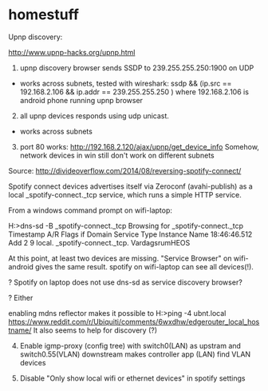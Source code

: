 # homestuff

Upnp discovery:

http://www.upnp-hacks.org/upnp.html 

1. upnp discovery browser sends SSDP to 239.255.255.250:1900 on UDP
* works across subnets, tested with wireshark: ssdp && (ip.src == 192.168.2.106 && ip.addr == 239.255.255.250 ) where 192.168.2.106 is android phone running upnp browser
2. all upnp devices responds using udp unicast.
* works across subnets
3. port 80 works:
http://192.168.2.120/ajax/upnp/get_device_info
Somehow, network devices in win still don't work on different subnets


Source: http://divideoverflow.com/2014/08/reversing-spotify-connect/

Spotify connect devices advertises itself via Zeroconf (avahi-publish) as a local _spotify-connect._tcp service, which runs a simple HTTP service.

From a windows command prompt on wifi-laptop:

H:\>dns-sd -B _spotify-connect._tcp
Browsing for _spotify-connect._tcp
Timestamp     A/R Flags if Domain                    Service Type              Instance Name
18:46:46.512  Add     2  9 local.                    _spotify-connect._tcp.    VardagsrumHEOS

At this point, at least two devices are missing. 
"Service Browser" on wifi-android gives the same result.
spotify on wifi-laptop can see all devices(!).

? Spotify on laptop does not use dns-sd as service discovery browser? 

? Either 

enabling mdns reflector makes it possible to 
H:>ping -4 ubnt.local
https://www.reddit.com/r/Ubiquiti/comments/6wxdhw/edgerouter_local_hostname/ 
It also seems to help for discovery (?)

4. Enable igmp-proxy (config tree) with switch0(LAN) as upstram and switch0.55(VLAN) downstream makes controller app (LAN) find VLAN devices

5. Disable "Only show local wifi or ethernet devices" in spotify settings
